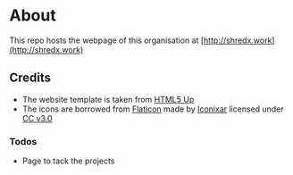 # About

This repo hosts the webpage of this organisation at [http://shredx.work](http://shredx.work)

## Credits

- The website template is taken from [HTML5 Up](https://html5up.net/story)
- The icons are borrowed from [Flaticon](https://www.flaticon.com/) made by [Iconixar](https://www.flaticon.com/authors/iconixar) licensed under [CC v3.0](http://creativecommons.org/licenses/by/3.0/)

### Todos

- Page to tack the projects
